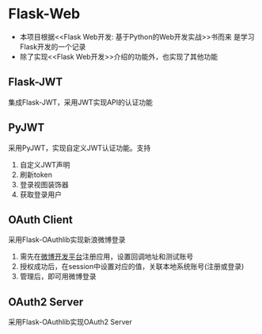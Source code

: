 # Flask-Web 

* 本项目根据<<Flask Web开发: 基于Python的Web开发实战>>书而来
是学习Flask开发的一个记录
* 除了实现<<Flask Web开发>>介绍的功能外，也实现了其他功能


## Flask-JWT
集成Flask-JWT，采用JWT实现API的认证功能

## PyJWT
 采用PyJWT，实现自定义JWT认证功能。支持

   1. 自定义JWT声明
   2. 刷新token
   3. 登录视图装饰器
   4. 获取登录用户

## OAuth Client 
采用Flask-OAuthlib实现新浪微博登录

   1. 需先在[微博开发平台](http://open.weibo.com/development)注册应用，设置回调地址和测试账号
   2. 授权成功后，在session中设置对应的值，关联本地系统账号(注册或登录)
   3. 管理后，即可用微博登录

## OAuth2 Server
采用Flask-OAuthlib实现OAuth2 Server


